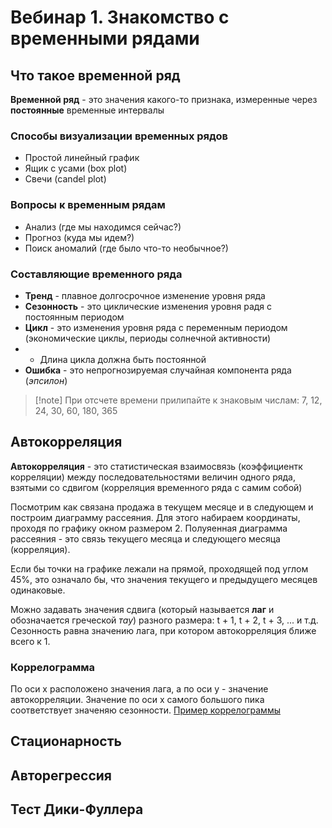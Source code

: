 # Вебинар 1. Знакомство с временными рядами

## Что такое временной ряд
**Временной ряд** - это значения какого-то признака, измеренные через **постоянные** временные интервалы

### Способы визуализации временных рядов
- Простой линейный график
- Ящик с усами (box plot)
- Свечи (candel plot)

### Вопросы к временным рядам
- Анализ (где мы находимся сейчас?)
- Прогноз (куда мы идем?)
- Поиск аномалий (где было что-то необычное?)

### Составляющие временного ряда
- **Тренд** - плавное долгосрочное изменение уровня ряда
- **Сезонность** - это циклические изменения уровня радя с постоянным периодом
- **Цикл** - это изменения уровня ряда с переменным периодом (экономические циклы, периоды солнечной активности)
- - Длина цикла должна быть постоянной
- **Ошибка** - это непрогнозируемая случайная компонента ряда (*эпсилон*)

>[!note] При отсчете времени прилипайте к знаковым числам: 7, 12, 24, 30, 60, 180, 365

## Автокорреляция
**Автокорреляция** - это статистическая взаимосвязь (коэффициентк корреляции) между последовательностями величин одного ряда, взятыми со сдвигом (корреляция временного ряда с самим собой)

Посмотрим как связана продажа в текущем месяце и в следующем и построим диаграмму рассеяния. Для этого набираем координаты, проходя по графику окном размером 2. Полуяенная диаграмма рассеяния - это связь текущего месяца и следующего месяца (корреляция).

Если бы точки на графике лежали на прямой, проходящей под углом 45%, это означало бы, что значения текущего и предыдущего месяцев одинаковые.

Можно задавать значения сдвига (который называется **лаг** и обозначается греческой *тау*) разного размера: t + 1, t + 2, t + 3, ... и т.д. Сезонность равна значению лага, при котором автокорреляция ближе всего к 1.

### Коррелограмма
По оси x расположено значения лага, а по оси y - значение автокорреляции. Значение по оси x самого большого пика соответствует значеняю сезонности.
[Пример коррелограммы](http://www.machinelearning.ru/wiki/index.php?title=%D0%9A%D0%BE%D1%80%D1%80%D0%B5%D0%BB%D0%BE%D0%B3%D1%80%D0%B0%D0%BC%D0%BC%D0%B0)

## Стационарность


## Авторегрессия


## Тест Дики-Фуллера

